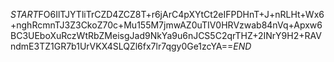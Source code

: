 $START$FO6IlTJYTliTrCZD4ZCZ8T+r6jArC4pXYtCt2eIFPDHnT+J+nRLHt+Wx6+nghRcmnTJ3Z3CkoZ70c+Mu155M7jmwAZ0uTIV0HRVzwab84nVq+Apxw6BC3UEboXuRczWtRbZMeisgJad9NkYa9u6nJCS5C2qrTHZ+2INrY9H2+RAVndmE3TZ1GR7b1UrVKX4SLQZl6fx7lr7qgy0Ge1zcYA==$END$